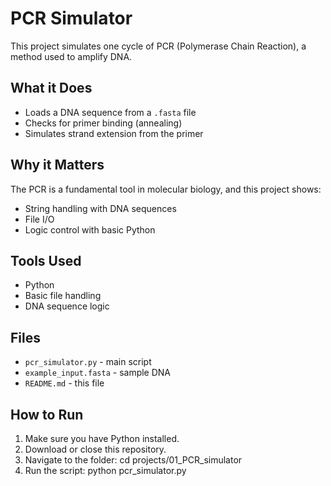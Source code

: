 # PCR Simulator

This project simulates one cycle of PCR (Polymerase Chain Reaction), a method used to amplify DNA.

## What it Does

- Loads a DNA sequence from a `.fasta` file
- Checks for primer binding (annealing)
- Simulates strand extension from the primer

## Why it Matters

The PCR is a fundamental tool in molecular biology, and this project shows:
- String handling with DNA sequences
- File I/O
- Logic control with basic Python

## Tools Used

- Python
- Basic file handling
- DNA sequence logic

## Files

- `pcr_simulator.py` - main script
- `example_input.fasta` - sample DNA
- `README.md` - this file

## How to Run

1. Make sure you have Python installed.
2. Download or close this repository.
3. Navigate to the folder:
    cd projects/01_PCR_simulator
4. Run the script: 
    python pcr_simulator.py